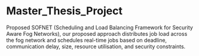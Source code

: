 # Master_Thesis_Project

Proposed SOFNET (Scheduling and Load Balancing Framework for Security Aware Fog Networks), our proposed
approach distributes job load across the fog network and schedules real-time jobs based on deadline, communication
delay, size, resource utilisation, and security constraints.
